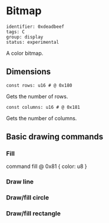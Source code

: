 # Bitmap

    identifier: 0xdeadbeef
    tags: C
    group: display
    status: experimental

A color bitmap.

## Dimensions

    const rows: u16 # @ 0x180

Gets the number of rows.

    const columns: u16 # @ 0x181

Gets the number of columns.

## Basic drawing commands

### Fill

command fill @ 0x81 {
    color: u8
}

### Draw line

### Draw/fill circle

### Draw/fill rectangle
